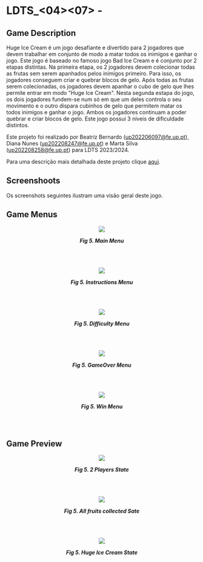 # LDTS_<04><07> - <Huge Ice Cream>

## Game Description 

Huge Ice Cream é um jogo desafiante e divertido para 2 jogadores que devem trabalhar em conjunto de modo a matar todos os inimigos e ganhar o jogo. Este jogo é baseado no famoso jogo Bad Ice Cream e é conjunto por 2 etapas distintas. Na primeira etapa, os 2 jogadores devem colecionar todas as frutas sem serem apanhados pelos inimigos primeiro. Para isso, os jogadores conseguem criar e quebrar blocos de gelo. Após todas as frutas serem colecionadas, os jogadores devem apanhar o cubo de gelo que lhes permite entrar em modo "Huge Ice Cream". Nesta segunda estapa do jogo, os dois jogadores fundem-se num só em que um deles controla o seu movimento e o outro dispara cubinhos de gelo que permitem matar os todos inimigos e ganhar o jogo. Ambos os jogadores continuam a poder quebrar e criar blocos de gelo. Este jogo possui 3 níveis de dificuldade distintos.

Este projeto foi realizado por Beatriz Bernardo (up202206097@fe.up.pt), Diana Nunes (up202208247@fe.up.pt) e Marta Silva (up202208258@fe.up.pt) para LDTS 2023/2024.

Para uma descrição mais detalhada deste projeto clique [aqui](./docs/README.md).

## Screenshoots

Os screenshots seguintes ilustram uma visão geral deste jogo.

## Game Menus

<p align="center" justify="center">
  <img src="docs/Mockups/Normal_gameplay.png"/>
</p>
<p align="center">  
  <b><i>Fig 5. Main Menu </i></b>
</p>

<br>
<br />

<p align="center" justify="center">
  <img src="docs/Mockups/Normal_gameplay.png"/>
</p>
<p align="center">  
  <b><i>Fig 5. Instructions Menu </i></b>
</p>

<br>
<br />

<p align="center" justify="center">
  <img src="docs/Mockups/Normal_gameplay.png"/>
</p>
<p align="center">  
  <b><i>Fig 5. Difficulty Menu </i></b>
</p>

<br>
<br />

<p align="center" justify="center">
  <img src="docs/Mockups/Normal_gameplay.png"/>
</p>
<p align="center">  
  <b><i>Fig 5. GameOver Menu </i></b>
</p>

<br>
<br />

<p align="center" justify="center">
  <img src="docs/Mockups/Normal_gameplay.png"/>
</p>
<p align="center">  
  <b><i>Fig 5. Win Menu </i></b>
</p>

<br>
<br />

## Game Preview

<p align="center" justify="center">
  <img src="docs/Mockups/Normal_gameplay.png"/>
</p>
<p align="center">  
  <b><i>Fig 5. 2 Players State </i></b>
</p>

<br>
<br />

<p align="center" justify="center">
  <img src="docs/Mockups/AllFruitsPickedUp_GetIceCube.png"/>
</p>
<p align="center">  
  <b><i>Fig 5. All fruits collected Sate </i></b>
</p>

<br>
<br />

<p align="center" justify="center">
  <img src="docs/Mockups/Normal_gameplay.png"/>
</p>
<p align="center">  
  <b><i>Fig 5. Huge Ice Cream State </i></b>
</p>

<br>
<br />
